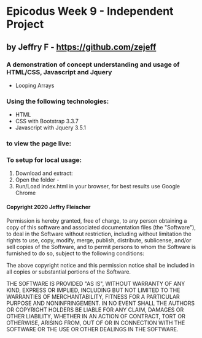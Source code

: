 # Epicodus Week 9 - Independent Project
## by Jeffry F - https://github.com/zejeff
### A demonstration of concept understanding and usage of HTML/CSS, Javascript and Jquery
* Looping Arrays
### Using the following technologies:
* HTML 
* CSS with Bootstrap 3.3.7
* Javascript with Jquery 3.5.1
### to view the page live:

### To setup for local usage:
1. Download and extract: 
2. Open the folder - 
3. Run/Load index.html in your browser, for best results use Google Chrome
#### Copyright 2020 Jeffry Fleischer
Permission is hereby granted, free of charge, to any person obtaining a copy of this software and associated documentation files (the "Software"), to deal in the Software without restriction, including without limitation the rights to use, copy, modify, merge, publish, distribute, sublicense, and/or sell copies of the Software, and to permit persons to whom the Software is furnished to do so, subject to the following conditions:

The above copyright notice and this permission notice shall be included in all copies or substantial portions of the Software.

THE SOFTWARE IS PROVIDED "AS IS", WITHOUT WARRANTY OF ANY KIND, EXPRESS OR IMPLIED, INCLUDING BUT NOT LIMITED TO THE WARRANTIES OF MERCHANTABILITY, FITNESS FOR A PARTICULAR PURPOSE AND NONINFRINGEMENT. IN NO EVENT SHALL THE AUTHORS OR COPYRIGHT HOLDERS BE LIABLE FOR ANY CLAIM, DAMAGES OR OTHER LIABILITY, WHETHER IN AN ACTION OF CONTRACT, TORT OR OTHERWISE, ARISING FROM, OUT OF OR IN CONNECTION WITH THE SOFTWARE OR THE USE OR OTHER DEALINGS IN THE SOFTWARE.
